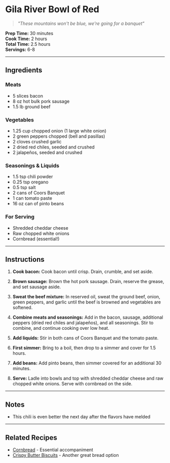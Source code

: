 # Gila River Bowl of Red

> *"These mountains won't be blue, we're going for a banquet"*

**Prep Time:** 30 minutes  
**Cook Time:** 2 hours  
**Total Time:** 2.5 hours  
**Servings:** 6-8  

---

## Ingredients

### Meats
- 5 slices bacon
- 8 oz hot bulk pork sausage
- 1.5 lb ground beef

### Vegetables
- 1.25 cup chopped onion (1 large white onion)
- 2 green peppers chopped (bell and pasillas)
- 2 cloves crushed garlic
- 2 dried red chiles, seeded and crushed
- 2 jalapeños, seeded and crushed

### Seasonings & Liquids
- 1.5 tsp chili powder
- 0.25 tsp oregano
- 0.5 tsp salt
- 2 cans of Coors Banquet
- 1 can tomato paste
- 16 oz can of pinto beans

### For Serving
- Shredded cheddar cheese
- Raw chopped white onions
- Cornbread (essential!)

---

## Instructions

1. **Cook bacon:** Cook bacon until crisp. Drain, crumble, and set aside.

2. **Brown sausage:** Brown the hot pork sausage. Drain, reserve the grease, and set sausage aside.

3. **Sweat the beef mixture:** In reserved oil, sweat the ground beef, onion, green peppers, and garlic until the beef is browned and vegetables are softened.

4. **Combine meats and seasonings:** Add in the bacon, sausage, additional peppers (dried red chiles and jalapeños), and all seasonings. Stir to combine, and continue cooking over low heat.

5. **Add liquids:** Stir in both cans of Coors Banquet and the tomato paste.

6. **First simmer:** Bring to a boil, then drop to a simmer and cover for 1.5 hours.

7. **Add beans:** Add pinto beans, then simmer covered for an additional 30 minutes.

8. **Serve:** Ladle into bowls and top with shredded cheddar cheese and raw chopped white onions. Serve with cornbread on the side.

---

## Notes

- This chili is even better the next day after the flavors have melded

---

## Related Recipes

- [Cornbread](../sides/cornbread.md) - Essential accompaniment
- [Crispy Butter Biscuits](../sides/crispy-butter-biscuits.md) - Another great bread option

